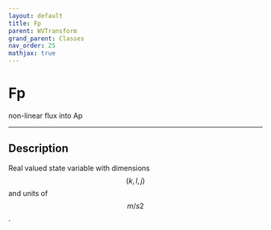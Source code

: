 ```yaml
---
layout: default
title: Fp
parent: WVTransform
grand_parent: Classes
nav_order: 25
mathjax: true
---
```


#  Fp

non-linear flux into Ap


---

## Description
Real valued state variable with dimensions $$(k,l,j)$$ and units of $$m/s2$$.

